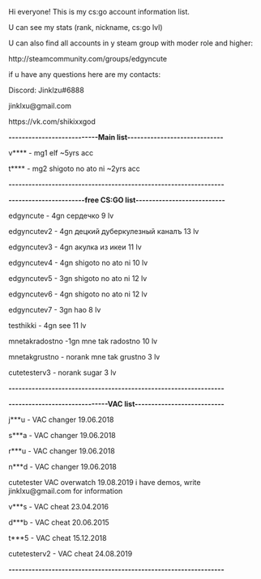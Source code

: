   <p> Hi everyone! This is my cs:go account information list.</p>
  <p> U can see my stats (rank, nickname, cs:go lvl) </p>
  <p> U can also find all accounts in y steam group with moder role and higher: </p>
  <p> http://steamcommunity.com/groups/edgyncute </p>
  <p> </p>
<p> if u have any questions here are my contacts: </p> 
<p> Discord: Jinklzu#6888 </p>
<p> jinklxu@gmail.com </p>
<p> https://vk.com/shikixxgod </p>
<p> </p>
<b>---------------------------Main list-----------------------------</b>
<p> v**** - mg1 elf ~5yrs acc </p>
<p> t**** -  mg2 shigoto no ato ni ~2yrs acc </p>
<b> -----------------------------------------------------------------</b>

<b> -----------------------free CS:GO list--------------------------- </b>
<p> edgyncute - 4gn сердечко 9 lv </p>
<p> edgyncutev2 - 4gn децкий дуберкулезный каналъ 13 lv </p>
<p> edgyncutev3 - 4gn акулка из икеи 11 lv </p>
<p> edgyncutev4 - 4gn shigoto no ato ni 10 lv </p>
<p> edgyncutev5 - 3gn shigoto no ato ni 12 lv </p>
<p> edgyncutev6 - 4gn shigoto no ato ni 12 lv </p>
<p> edgyncutev7 - 3gn hao 8 lv </p>
<p> testhikki - 4gn see 11 lv </p>
<p> mnetakradostno -1gn  mne tak radostno 10 lv </p>
<p> mnetakgrustno - norank mne tak grustno 3 lv </p>
<p> cutetesterv3 - norank sugar 3 lv </p>
<b> -----------------------------------------------------------------</b>

<b> ------------------------------VAC list---------------------------</b>
<p> j***u - VAC changer 19.06.2018 </p>
<p> s***a - VAC changer 19.06.2018 </p>
<p> r***u - VAC changer 19.06.2018 </p>
<p> n***d - VAC changer 19.06.2018 </p>
<p> cutetester VAC overwatch 19.08.2019 i have demos, write jinklxu@gmail.com for information </p>
<p> v***s - VAC cheat 23.04.2016 </p>
<p> d***b - VAC cheat 20.06.2015 </p>
<p> t***5 - VAC cheat 15.12.2018  </p>
<p> cutetesterv2 - VAC cheat 24.08.2019 </p>
<b> -----------------------------------------------------------------<b>
